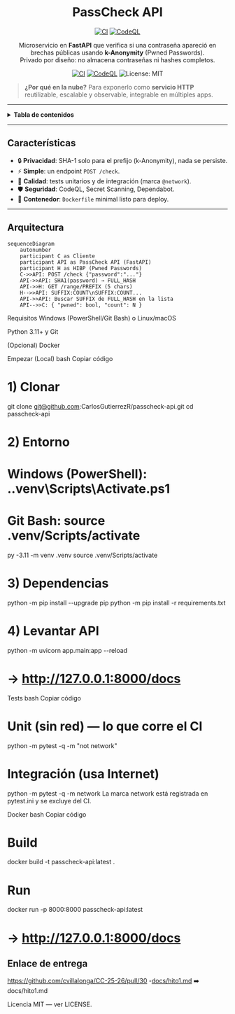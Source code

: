 <div align="center">

# PassCheck API
[![CI](https://github.com/CarlosGutierrezR/passcheck-api/actions/workflows/ci.yml/badge.svg)](https://github.com/CarlosGutierrezR/passcheck-api/actions)
[![CodeQL](https://github.com/CarlosGutierrezR/passcheck-api/actions/workflows/codeql.yml/badge.svg)](https://github.com/CarlosGutierrezR/passcheck-api/actions)


Microservicio en **FastAPI** que verifica si una contraseña apareció en brechas públicas usando **k-Anonymity** (Pwned Passwords).  
Privado por diseño: no almacena contraseñas ni hashes completos.

[![CI](https://github.com/CarlosGutierrezR/passcheck-api/actions/workflows/ci.yml/badge.svg)](https://github.com/CarlosGutierrezR/passcheck-api/actions/workflows/ci.yml)
[![CodeQL](https://github.com/CarlosGutierrezR/passcheck-api/actions/workflows/codeql.yml/badge.svg)](https://github.com/CarlosGutierrezR/passcheck-api/actions/workflows/codeql.yml)
![License: MIT](https://img.shields.io/badge/License-MIT-green.svg)

</div>

> **¿Por qué en la nube?** Para exponerlo como **servicio HTTP** reutilizable, escalable y observable, integrable en múltiples apps.

---

<details>
<summary><strong>Tabla de contenidos</strong></summary>

- [Características](#características)
- [Arquitectura](#arquitectura)
- [Requisitos](#requisitos)
- [Empezar (Local)](#empezar-local)
- [Tests](#tests)
- [Docker](#docker)
- [API](#api)
- [Seguridad](#seguridad)
- [CI/CD](#cicd)
- [Estructura del repo](#estructura-del-repo)
- [Roadmap](#roadmap)
- [Doc del Hito](#doc-del-hito)
- [Licencia](#licencia)

</details>

---

## Características

- 🔒 **Privacidad**: SHA-1 solo para el prefijo (k-Anonymity), nada se persiste.  
- ⚡ **Simple**: un endpoint `POST /check`.  
- 🧪 **Calidad**: tests unitarios y de integración (marca `@network`).  
- 🛡️ **Seguridad**: CodeQL, Secret Scanning, Dependabot.  
- 🐳 **Contenedor**: `Dockerfile` minimal listo para deploy.

---

## Arquitectura

```mermaid
sequenceDiagram
    autonumber
    participant C as Cliente
    participant API as PassCheck API (FastAPI)
    participant H as HIBP (Pwned Passwords)
    C->>API: POST /check {"password":"..."}
    API->>API: SHA1(password) → FULL_HASH
    API->>H: GET /range/PREFIX (5 chars)
    H-->>API: SUFFIX:COUNT\nSUFFIX:COUNT...
    API->>API: Buscar SUFFIX de FULL_HASH en la lista
    API-->>C: { "pwned": bool, "count": N }
```

Requisitos
Windows (PowerShell/Git Bash) o Linux/macOS

Python 3.11+ y Git

(Opcional) Docker

Empezar (Local)
bash
Copiar código
# 1) Clonar
git clone git@github.com:CarlosGutierrezR/passcheck-api.git
cd passcheck-api

# 2) Entorno
# Windows (PowerShell):  .\.venv\Scripts\Activate.ps1
# Git Bash:              source .venv/Scripts/activate
py -3.11 -m venv .venv
source .venv/Scripts/activate

# 3) Dependencias
python -m pip install --upgrade pip
python -m pip install -r requirements.txt

# 4) Levantar API
python -m uvicorn app.main:app --reload
# → http://127.0.0.1:8000/docs
Tests
bash
Copiar código
# Unit (sin red) — lo que corre el CI
python -m pytest -q -m "not network"

# Integración (usa Internet)
python -m pytest -q -m network
La marca network está registrada en pytest.ini y se excluye del CI.

Docker
bash
Copiar código
# Build
docker build -t passcheck-api:latest .

# Run
docker run -p 8000:8000 passcheck-api:latest
# → http://127.0.0.1:8000/docs


## Enlace de entrega
https://github.com/cvillalonga/CC-25-26/pull/30
-[docs/hito1.md](https://github.com/CarlosGutierrezR/passcheck-api/blob/main/docs/hito1.md)
➡️ docs/hito1.md

Licencia
MIT — ver LICENSE.
